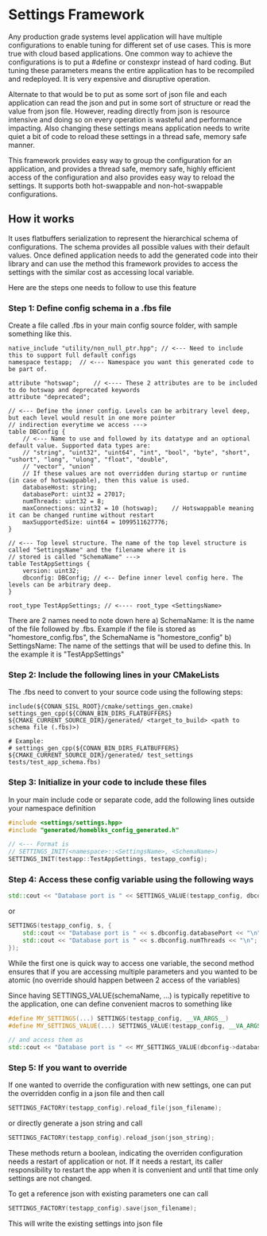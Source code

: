 # Settings Framework

Any production grade systems level application will have multiple configurations to enable tuning for different set of 
use cases. This is more true with cloud based applications. One common way to achieve the configurations is to put a 
#define or constexpr instead of hard coding. But tuning these parameters means the entire application has to be 
recompiled and redeployed. It is very expensive and disruptive operation.

Alternate to that would be to put as some sort of json file and each application can read the json and put in some
sort of structure or read the value from json file. However, reading directly from json is resource intensive and doing
so on every operation is wasteful and performance impacting. Also changing these settings means application needs to
write quiet a bit of code to reload these settings in a thread safe, memory safe manner.

This framework provides easy way to group the configuration for an application, and provides a thread safe, memory safe,
highly efficient access of the configuration and also provides easy way to reload the settings. It supports both 
hot-swappable and non-hot-swappable configurations.

## How it works
It uses flatbuffers serialization to represent the hierarchical schema of configurations. The schema provides all
possible values with their default values. Once defined application needs to add the generated code into their library 
and can use the method this framework provides to access the settings with the similar cost as accessing local variable.

Here are the steps one needs to follow to use this feature

### Step 1: Define config schema in a .fbs file
Create a file called .fbs in your main config source folder, with sample something like this. 

```
native_include "utility/non_null_ptr.hpp"; // <--- Need to include this to support full default configs 
namespace testapp;  // <--- Namespace you want this generated code to be part of.

attribute "hotswap";    // <---- These 2 attributes are to be included to do hotswap and deprecated keywords
attribute "deprecated";

// <--- Define the inner config. Levels can be arbitrary level deep, but each level would result in one more pointer
// indirection everytime we access --->
table DBConfig {
    // <--- Name to use and followed by its datatype and an optional default value. Supported data types are:
    // "string", "uint32", "uint64", "int", "bool", "byte", "short", "ushort", "long", "ulong", "float", "double",
    // "vector", "union"
    // If these values are not overridden during startup or runtime (in case of hotswappable), then this value is used.
    databaseHost: string;         
    databasePort: uint32 = 27017;
    numThreads: uint32 = 8;
    maxConnections: uint32 = 10 (hotswap);    // Hotswappable meaning it can be changed runtime without restart
    maxSupportedSize: uint64 = 1099511627776;
}

// <--- Top level structure. The name of the top level structure is called "SettingsName" and the filename where it is
// stored is called "SchemaName" --->
table TestAppSettings {
    version: uint32;
    dbconfig: DBConfig; // <-- Define inner level config here. The levels can be arbitrary deep.
}

root_type TestAppSettings; // <---- root_type <SettingsName>
```

There are 2 names need to note down here
a) SchemaName: It is the name of the file followed by .fbs. Example if the file is stored as "homestore_config.fbs", the
SchemaName is "homestore_config"
b) SettingsName: The name of the settings that will be used to define this. In the example it is "TestAppSettings"

### Step 2: Include the following lines in your CMakeLists
The .fbs need to convert to your source code using the following steps:

```
include(${CONAN_SISL_ROOT}/cmake/settings_gen.cmake)
settings_gen_cpp(${CONAN_BIN_DIRS_FLATBUFFERS} ${CMAKE_CURRENT_SOURCE_DIR}/generated/ <target_to_build> <path to schema file (.fbs)>)

# Example:
# settings_gen_cpp(${CONAN_BIN_DIRS_FLATBUFFERS} ${CMAKE_CURRENT_SOURCE_DIR}/generated/ test_settings tests/test_app_schema.fbs)
```

### Step 3: Initialize in your code to include these files
In your main include code or separate code, add the following lines outside your namespace definition

```c++
#include <settings/settings.hpp>
#include "generated/homeblks_config_generated.h"

// <--- Format is
// SETTINGS_INIT(<namespace>::<SettingsName>, <SchemaName>)
SETTINGS_INIT(testapp::TestAppSettings, testapp_config);
```

### Step 4: Access these config variable using the following ways 
```c++
std::cout << "Database port is " << SETTINGS_VALUE(testapp_config, dbconfig->databasePort) << "\n";
```
or

```c++
SETTINGS(testapp_config, s, {
    std::cout << "Database port is " << s.dbconfig.databasePort << "\n";
    std::cout << "Database port is " << s.dbconfig.numThreads << "\n";
});
```

While the first one is quick way to access one variable, the second method ensures that if you are accessing multiple
parameters and you wanted to be atomic (no override should happen between 2 access of the variables)

Since having SETTINGS_VALUE(schemaName, ...) is typically repetitive to the application, one can define convenient
macros to something like
```c++
#define MY_SETTINGS(...) SETTINGS(testapp_config, __VA_ARGS__)
#define MY_SETTINGS_VALUE(...) SETTINGS_VALUE(testapp_config, __VA_ARGS__)

// and access them as
std::cout << "Database port is " << MY_SETTINGS_VALUE(dbconfig->databasePort) << "\n";
```

### Step 5: If you want to override
If one wanted to override the configuration with new settings, one can put the overridden config in a json file and 
then call
```c++
SETTINGS_FACTORY(testapp_config).reload_file(json_filename);
```
or directly generate a json string and call
```c++
SETTINGS_FACTORY(testapp_config).reload_json(json_string);
```

These methods return a boolean, indicating the overriden configuration needs a restart of application or not. If it 
needs a restart, its caller responsibility to restart the app when it is convenient and until that time only settings
are not changed.

To get a reference json with existing parameters one can call
```c++
SETTINGS_FACTORY(testapp_config).save(json_filename);
```
This will write the existing settings into json file
